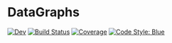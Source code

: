 # DataGraphs

<!-- [![Stable](https://img.shields.io/badge/docs-stable-blue.svg)](https://gdalle.github.io/DataGraphs.jl/stable) -->
[![Dev](https://img.shields.io/badge/docs-dev-blue.svg)](https://gdalle.github.io/DataGraphs.jl/dev/)
[![Build Status](https://github.com/gdalle/DataGraphs.jl/actions/workflows/CI.yml/badge.svg?branch=main)](https://github.com/gdalle/DataGraphs.jl/actions/workflows/CI.yml?query=branch%3Amain)
[![Coverage](https://codecov.io/gh/gdalle/DataGraphs.jl/branch/main/graph/badge.svg)](https://codecov.io/gh/gdalle/DataGraphs.jl)
[![Code Style: Blue](https://img.shields.io/badge/code%20style-blue-4495d1.svg)](https://github.com/invenia/BlueStyle)

